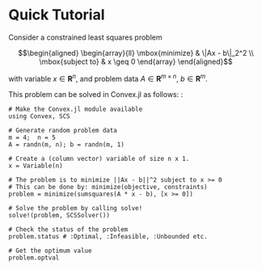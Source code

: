 Quick Tutorial
==============

Consider a constrained least squares problem

$$\begin{aligned}
\begin{array}{ll}
\mbox{minimize} & \|Ax - b\|_2^2 \\
\mbox{subject to} & x \geq 0
\end{array}
\end{aligned}$$

with variable $x\in \mathbf{R}^{n}$, and problem data
$A \in \mathbf{R}^{m \times n}$, $b \in \mathbf{R}^{m}$.

This problem can be solved in Convex.jl as follows: :

    # Make the Convex.jl module available
    using Convex, SCS

    # Generate random problem data
    m = 4;  n = 5
    A = randn(m, n); b = randn(m, 1)

    # Create a (column vector) variable of size n x 1.
    x = Variable(n)

    # The problem is to minimize ||Ax - b||^2 subject to x >= 0
    # This can be done by: minimize(objective, constraints)
    problem = minimize(sumsquares(A * x - b), [x >= 0])

    # Solve the problem by calling solve!
    solve!(problem, SCSSolver())

    # Check the status of the problem
    problem.status # :Optimal, :Infeasible, :Unbounded etc.

    # Get the optimum value
    problem.optval

